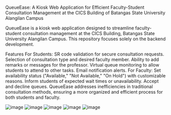 QueueEase: A Kiosk Web Application for Efficient Faculty-Student Consultation Management at the CICS Building of Batangas State University Alangilan Campus

QueueEase is a kiosk web application designed to streamline faculty-student consultation management at the CICS Building, Batangas State University Alangilan Campus. This repository focuses solely on the backend development.

Features
For Students:
SR code validation for secure consultation requests.
Selection of consultation type and desired faculty member.
Ability to add remarks or messages for the professor.
Virtual queue monitoring to allow students to attend to other tasks.
Email notification alerts.
For Faculty:
Set availability status ("Available," "Not Available," "On Hold") with customizable reasons.
Inform students of expected wait times or unavailability.
Accept and decline queues.
QueueEase addresses inefficiencies in traditional consultation methods, ensuring a more organized and efficient process for both students and faculty.

![image](https://github.com/DevKiane/backend-qeue-ease/assets/157268713/df66d16e-e1c3-4124-8755-95a62e9f810b)
![image](https://github.com/DevKiane/backend-qeue-ease/assets/157268713/88fb67e0-c7a5-4d25-9ac0-e4e5f8861a54)
![image](https://github.com/DevKiane/backend-qeue-ease/assets/157268713/07f7d7dc-b789-4493-8411-58645f0afc02)
![image](https://github.com/DevKiane/backend-qeue-ease/assets/157268713/35785e74-bf8c-48d2-9546-32b8f80b41f2)
![image](https://github.com/DevKiane/backend-qeue-ease/assets/157268713/25e95219-a0ab-4408-992b-d2625163c151)
